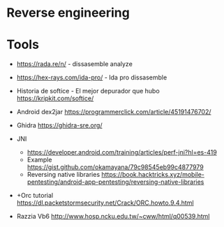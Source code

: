 # Reverse engineering


# Tools
 * https://rada.re/n/ - dissasemble analyze
 * https://hex-rays.com/ida-pro/ - Ida pro dissasemble
 * Historia de softice - El mejor depurador que hubo https://kripkit.com/softice/

 * Android dex2jar https://programmerclick.com/article/45191476702/
 * Ghidra https://ghidra-sre.org/
 * JNI
   * https://developer.android.com/training/articles/perf-jni?hl=es-419
   * Example https://gist.github.com/okamayana/79c98545eb99c4877979
   * Reversing native libraries https://book.hacktricks.xyz/mobile-pentesting/android-app-pentesting/reversing-native-libraries

* +Orc tutorial https://dl.packetstormsecurity.net/Crack/ORC.howto.9.4.html
* Razzia Vb6 http://www.hosp.ncku.edu.tw/~cww/html/q00539.html

